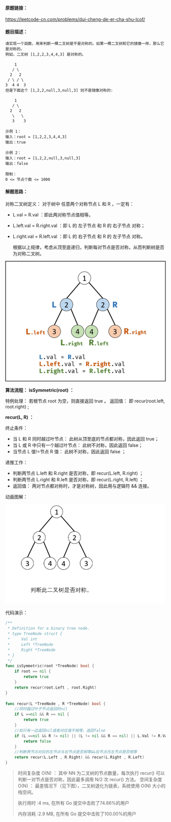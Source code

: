 #### 原题链接：

https://leetcode-cn.com/problems/dui-cheng-de-er-cha-shu-lcof/



#### 题目描述：

```
请实现一个函数，用来判断一棵二叉树是不是对称的。如果一棵二叉树和它的镜像一样，那么它是对称的。
例如，二叉树 [1,2,2,3,4,4,3] 是对称的。

    1
   / \
  2   2
 / \ / \
3  4 4  3
但是下面这个 [1,2,2,null,3,null,3] 则不是镜像对称的:

    1
   / \
  2   2
   \   \
   3    3

示例 1：
输入：root = [1,2,2,3,4,4,3]
输出：true

示例 2：
输入：root = [1,2,2,null,3,null,3]
输出：false

限制：
0 <= 节点个数 <= 1000
```



#### 解题思路：

对称二叉树定义： 对于树中 任意两个对称节点 L 和 R ，一定有：

- L.val = R.val ：即此两对称节点值相等。

- L.left.val = R.right.val ：即 L 的 左子节点 和 R 的 右子节点 对称；

- L.right.val = R.left.val ：即 L 的 右子节点 和 R 的 左子节点 对称。

  根据以上规律，考虑从顶至底递归，判断每对节点是否对称，从而判断树是否为对称二叉树。


![Picture1.png](image/ebf894b723530a89cc9a1fe099f36c57c584d4987b080f625b33e228c0a02bec-Picture1.png)

**算法流程：**
**isSymmetric(root) ：**

特例处理： 若根节点 root 为空，则直接返回 true 。
返回值： 即 recur(root.left, root.right) ;

**recur(L, R) ：**

终止条件：

- 当 L 和 R 同时越过叶节点： 此树从顶至底的节点都对称，因此返回 true；
- 当 L 或 R 中只有一个越过叶节点： 此树不对称，因此返回 false；
- 当节点 L 值!=节点 R 值： 此树不对称，因此返回 false ；

递推工作：

- 判断两节点 L.left 和 R.right 是否对称，即 recur(L.left, R.right) ；
- 判断两节点 L.right 和 R.left 是否对称，即 recur(L.right, R.left) ；
- 返回值： 两对节点都对称时，才是对称树，因此用与逻辑符 && 连接。

动画图解：

![offer28](image/offer28.gif)



代码演示：

```go
/**
 * Definition for a binary tree node.
 * type TreeNode struct {
 *     Val int
 *     Left *TreeNode
 *     Right *TreeNode
 * }
 */
func isSymmetric(root *TreeNode) bool {
    if root == nil {
        return true
    }
    return recur(root.Left , root.Right)
}

func recur(L *TreeNode , R *TreeNode) bool {
    //同时越过叶子节点返回的nil
    if L ==nil && R == nil {
        return true
    }
    //如只有一边返回nil或者对应值不相等，返回false
    if (L ==nil && R != nil) || (L != nil && R == nil) || L.Val != R.Val {
        return false
    }
	//判断两节点对应的左节点与右节点是否相等&&右节点月左节点是否相等
    return recur(L.Left , R.Right) && recur(L.Right , R.Left)
}

```

> 时间复杂度 O(N) ： 其中 NN 为二叉树的节点数量，每次执行 recur() 可以判断一对节点是否对称，因此最多调用 N/2 次 recur() 方法。
> 空间复杂度 O(N) ： 最差情况下（见下图），二叉树退化为链表，系统使用 O(N) 大小的栈空间。
>
> 执行用时 :4 ms, 在所有 Go 提交中击败了74.86%的用户
>
> 内存消耗 :2.9 MB, 在所有 Go 提交中击败了100.00%的用户